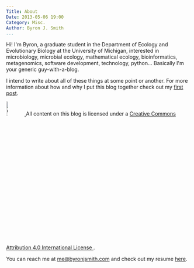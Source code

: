 ```yaml
---
Title: About
Date: 2013-05-06 19:00
Category: Misc.
Author: Byron J. Smith
...
```


<span itemscope itemtype="http://data-vocabulary.org/Person">
  Hi! I'm
  <span itemprop="name">Byron</span>, a
  <span itemprop="role">graduate student</span> in
  <span itemprop="affiliation" itemscope
        itemtype="http://data-vocabulary.org/Organization">
    <span itemprop="name">
      the Department of Ecology and Evolutionary Biology at the University of
      Michigan</span></span>, interested in
  <span>
    microbiology, microbial ecology, mathematical ecology,
    bioinformatics, metagenomics, software development, technology,
    python</span>...
  Basically I'm your generic guy-with-a-blog.

  I intend to write about all of these things at some point or another.
  For more information about how and why I put this blog together check out my
  [first post][first-post].

  [first-post]: {static}/Misc./initial-commit.md

  <a rel="license" href="http://creativecommons.org/licenses/by/4.0/">
    <img alt="Creative Commons License"
         style="border-width:0; width:10%; display:inline"
         src="https://i.creativecommons.org/l/by/4.0/88x31.png" />
  </a>
  All content on this blog is licensed under a
  <a rel="license" href="http://creativecommons.org/licenses/by/4.0/">
  Creative Commons Attribution 4.0 International License
  </a>.


  You can reach me at
  <a itemprop="email" href=mailto:me@byronjsmith.com>me@byronjsmith.com</a>
  and check out my resume
  <a href="http://byronjsmith.com/resume.html">here</a>.
</span>
